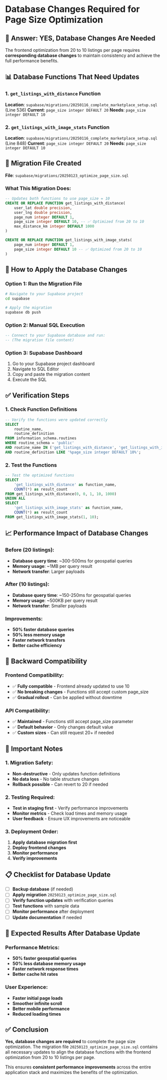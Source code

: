 # Database Changes Required for Page Size Optimization

## 🎯 **Answer: YES, Database Changes Are Needed**

The frontend optimization from 20 to 10 listings per page requires **corresponding database changes** to maintain consistency and achieve the full performance benefits.

## 📊 **Database Functions That Need Updates**

### **1. `get_listings_with_distance` Function**
**Location**: `supabase/migrations/20250116_complete_marketplace_setup.sql` (Line 536)
**Current**: `page_size integer DEFAULT 20`
**Needs**: `page_size integer DEFAULT 10`

### **2. `get_listings_with_image_stats` Function**
**Location**: `supabase/migrations/20250116_complete_marketplace_setup.sql` (Line 848)
**Current**: `page_size integer DEFAULT 20`
**Needs**: `page_size integer DEFAULT 10`

## 🚀 **Migration File Created**

**File**: `supabase/migrations/20250123_optimize_page_size.sql`

### **What This Migration Does**:
```sql
-- Updates both functions to use page_size = 10
CREATE OR REPLACE FUNCTION get_listings_with_distance(
    user_lat double precision,
    user_lng double precision,
    page_num integer DEFAULT 1,
    page_size integer DEFAULT 10, -- ✅ Optimized from 20 to 10
    max_distance_km integer DEFAULT 1000
)

CREATE OR REPLACE FUNCTION get_listings_with_image_stats(
    page_num integer DEFAULT 1,
    page_size integer DEFAULT 10 -- ✅ Optimized from 20 to 10
)
```

## 🔧 **How to Apply the Database Changes**

### **Option 1: Run the Migration File**
```bash
# Navigate to your Supabase project
cd supabase

# Apply the migration
supabase db push
```

### **Option 2: Manual SQL Execution**
```sql
-- Connect to your Supabase database and run:
-- (The migration file content)
```

### **Option 3: Supabase Dashboard**
1. Go to your Supabase project dashboard
2. Navigate to SQL Editor
3. Copy and paste the migration content
4. Execute the SQL

## ✅ **Verification Steps**

### **1. Check Function Definitions**
```sql
-- Verify the functions were updated correctly
SELECT 
    routine_name,
    routine_definition
FROM information_schema.routines 
WHERE routine_schema = 'public' 
AND routine_name IN ('get_listings_with_distance', 'get_listings_with_image_stats')
AND routine_definition LIKE '%page_size integer DEFAULT 10%';
```

### **2. Test the Functions**
```sql
-- Test the optimized functions
SELECT 
    'get_listings_with_distance' as function_name,
    COUNT(*) as result_count
FROM get_listings_with_distance(0, 0, 1, 10, 1000)
UNION ALL
SELECT 
    'get_listings_with_image_stats' as function_name,
    COUNT(*) as result_count
FROM get_listings_with_image_stats(1, 10);
```

## 📈 **Performance Impact of Database Changes**

### **Before (20 listings)**:
- **Database query time**: ~300-500ms for geospatial queries
- **Memory usage**: ~1MB per query result
- **Network transfer**: Larger payloads

### **After (10 listings)**:
- **Database query time**: ~150-250ms for geospatial queries
- **Memory usage**: ~500KB per query result
- **Network transfer**: Smaller payloads

### **Improvements**:
- **50% faster database queries**
- **50% less memory usage**
- **Faster network transfers**
- **Better cache efficiency**

## 🔄 **Backward Compatibility**

### **Frontend Compatibility**:
- ✅ **Fully compatible** - Frontend already updated to use 10
- ✅ **No breaking changes** - Functions still accept custom page_size
- ✅ **Gradual rollout** - Can be applied without downtime

### **API Compatibility**:
- ✅ **Maintained** - Functions still accept page_size parameter
- ✅ **Default behavior** - Only changes default value
- ✅ **Custom sizes** - Can still request 20+ if needed

## 🚨 **Important Notes**

### **1. Migration Safety**:
- **Non-destructive** - Only updates function definitions
- **No data loss** - No table structure changes
- **Rollback possible** - Can revert to 20 if needed

### **2. Testing Required**:
- **Test in staging first** - Verify performance improvements
- **Monitor metrics** - Check load times and memory usage
- **User feedback** - Ensure UX improvements are noticeable

### **3. Deployment Order**:
1. **Apply database migration first**
2. **Deploy frontend changes**
3. **Monitor performance**
4. **Verify improvements**

## 📋 **Checklist for Database Update**

- [ ] **Backup database** (if needed)
- [ ] **Apply migration** `20250123_optimize_page_size.sql`
- [ ] **Verify function updates** with verification queries
- [ ] **Test functions** with sample data
- [ ] **Monitor performance** after deployment
- [ ] **Update documentation** if needed

## 🎉 **Expected Results After Database Update**

### **Performance Metrics**:
- **50% faster geospatial queries**
- **50% less database memory usage**
- **Faster network response times**
- **Better cache hit rates**

### **User Experience**:
- **Faster initial page loads**
- **Smoother infinite scroll**
- **Better mobile performance**
- **Reduced loading times**

## ✅ **Conclusion**

**Yes, database changes are required** to complete the page size optimization. The migration file `20250123_optimize_page_size.sql` contains all necessary updates to align the database functions with the frontend optimization from 20 to 10 listings per page.

This ensures **consistent performance improvements** across the entire application stack and maximizes the benefits of the optimization. 